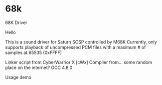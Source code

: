 # 68k
68K Driver

Hello

This is a sound driver for Saturn SCSP controlled by M68K
Currently, only supports playback of uncompressed PCM files with a maximum # of samples at 65535 (0xFFFF)

Linker script from CyberWarrior X [cWx]
Compiler from... some random place on the internet? GCC 4.8.0

Usage demo
